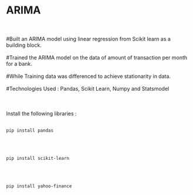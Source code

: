 # ARIMA
 <br></br>
#Built an ARIMA model using linear regression from Scikit learn as a building block.
 <br></br>
#Trained the ARIMA model on the data of amount of transaction per month for a bank.
 <br></br>
#While Training data was differenced to achieve stationarity in data.
 <br></br>
#Technologies Used : Pandas, Scikit Learn, Numpy and Statsmodel
 <br></br> <br></br>
Install the following libraries : <br></br>

```
pip install pandas
```
 <br></br>

```
pip install scikit-learn
```
 <br></br>

 ```
pip install yahoo-finance
```
